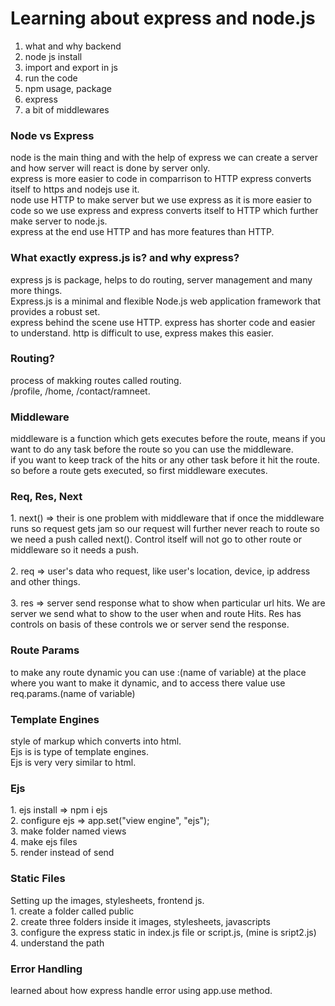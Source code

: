 <h1>Learning about express and node.js</h1>

1. what and why backend
2. node js install
3. import and export in js
4. run the code
5. npm usage, package
6. express
7. a bit of middlewares

<h3>Node vs Express</h3>
node is the main thing and with the help of express we can create a server and how server will react is done by server only.
<br>
express is more easier to code in comparrison to HTTP express converts itself to https and nodejs use it.
<br>
node use HTTP to make server but we use express as it is more easier to code so we use express and express converts itself to HTTP which further make server to node.js.
<br>
express at the end use HTTP and has more features than HTTP. 
<br>
<h3>What exactly express.js is? and why express?</h3>
express js is package, helps to do routing, server management and many more things.
<br>
Express.js is a minimal and flexible Node.js web application framework that provides a robust set.
<br>
express behind the scene use HTTP.
express has shorter code and easier to understand.
http is difficult to use, express makes this easier.
<br>
<h3>Routing?</h3>
process of makking routes called routing. 
<br>
/profile, /home, /contact/ramneet.
<br>
<h3>Middleware</h3>
middleware is a function which gets executes before the route, means if you want to do any task before the route so you can use the middleware.
<br>
if you want to keep track of the hits or any other task before it hit the route.
<br>
so before a route gets executed, so first middleware executes.
<br>
<h3>Req, Res, Next</h3>
1. next() =>  their is one problem with middleware that if once the middleware runs so request gets jam so our request will further never reach to route so we need a push called next(). Control itself will not go to other route or middleware so it needs a push.
<br>
<br>
2. req => user's data who request, like user's location, device, ip address and other things.
<br>
<br>
3. res => server send response what to show when particular url hits. We are server we send what to show to the user when and route Hits. Res has controls on basis of these controls we or server send the response.
<br>
<h3>Route Params</h3>
to make any route dynamic you can use :(name of variable) at the place where you want to make it dynamic, and to access there value use req.params.(name of variable)
<br>
<h3>Template Engines</h3>
style of markup which converts into html.
<br>
Ejs is is type of template engines.
<br>
Ejs is very very similar to html.
<br>
<h3>Ejs</h3>
1. ejs install => npm i ejs
<br>
2. configure ejs => app.set("view engine", "ejs");
<br>
3. make folder named views
<br>
4. make ejs files
<br>
5. render instead of send
<br>
<h3>Static Files</h3>
Setting up the images, stylesheets, frontend js.
<br>
1. create a folder called public
<br>
2. create three folders inside it images, stylesheets, javascripts
<br>
3. configure the express static in index.js file or script.js, (mine is sript2.js)
<br>
4. understand the path
<br>
<h3>Error Handling</h3>
learned about how express handle error using app.use method.